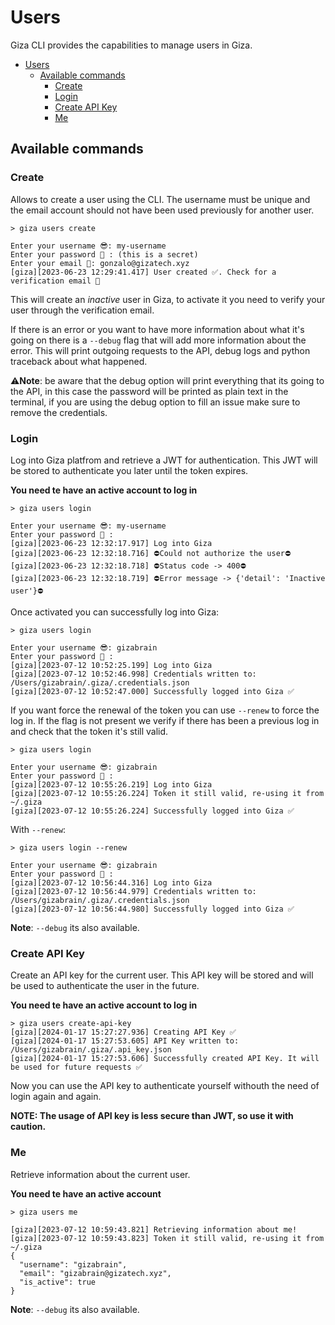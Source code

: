 # Users

Giza CLI provides the capabilities to manage users in Giza.

- [Users](#users)
  - [Available commands](#available-commands)
    - [Create](#create)
    - [Login](#login)
    - [Create API Key](#create-api-key)
    - [Me](#me)

## Available commands

### Create

Allows to create a user using the CLI. The username must be unique and the email account should not have been used previously for another user.

```console
> giza users create

Enter your username 😎: my-username
Enter your password 🥷 : (this is a secret)
Enter your email 📧: gonzalo@gizatech.xyz
[giza][2023-06-23 12:29:41.417] User created ✅. Check for a verification email 📧
```

This will create an *inactive* user in Giza, to activate it you need to verify your user through the verification email.

If there is an error or you want to have more information about what it's going on there is a `--debug` flag that will add more information about the error. This will print outgoing requests to the API, debug logs and python traceback about what happened.

⚠️**Note**: be aware that the debug option will print everything that its going to the API, in this case the password will be printed as plain text in the terminal, if you are using the debug option to fill an issue make sure to remove the credentials.

### Login

Log into Giza platfrom and retrieve a JWT for authentication. This JWT will be stored to authenticate you later until the token expires.

**You need te have an active account to log in**

```console
> giza users login

Enter your username 😎: my-username
Enter your password 🥷 :
[giza][2023-06-23 12:32:17.917] Log into Giza
[giza][2023-06-23 12:32:18.716] ⛔️Could not authorize the user⛔️
[giza][2023-06-23 12:32:18.718] ⛔️Status code -> 400⛔️
[giza][2023-06-23 12:32:18.719] ⛔️Error message -> {'detail': 'Inactive user'}⛔️
```

Once activated you can successfully log into Giza:

```console
> giza users login

Enter your username 😎: gizabrain
Enter your password 🥷 :
[giza][2023-07-12 10:52:25.199] Log into Giza
[giza][2023-07-12 10:52:46.998] Credentials written to: /Users/gizabrain/.giza/.credentials.json
[giza][2023-07-12 10:52:47.000] Successfully logged into Giza ✅
```

If you want force the renewal of the token you can use `--renew` to force the log in. If the flag is not present we verify if there has been a previous log in and check that the token it's still valid.

```console
> giza users login

Enter your username 😎: gizabrain
Enter your password 🥷 :
[giza][2023-07-12 10:55:26.219] Log into Giza
[giza][2023-07-12 10:55:26.224] Token it still valid, re-using it from ~/.giza
[giza][2023-07-12 10:55:26.224] Successfully logged into Giza ✅
```

With `--renew`:

```console
> giza users login --renew

Enter your username 😎: gizabrain
Enter your password 🥷 :
[giza][2023-07-12 10:56:44.316] Log into Giza
[giza][2023-07-12 10:56:44.979] Credentials written to: /Users/gizabrain/.giza/.credentials.json
[giza][2023-07-12 10:56:44.980] Successfully logged into Giza ✅
```

**Note**: `--debug` its also available.

### Create API Key

Create an API key for the current user. This API key will be stored and will be used to authenticate the user in the future.

**You need te have an active account to log in**

```console
> giza users create-api-key
[giza][2024-01-17 15:27:27.936] Creating API Key ✅ 
[giza][2024-01-17 15:27:53.605] API Key written to: /Users/gizabrain/.giza/.api_key.json
[giza][2024-01-17 15:27:53.606] Successfully created API Key. It will be used for future requests ✅ 
```

Now you can use the API key to authenticate yourself withouth the need of login again and again.

**NOTE: The usage of API key is less secure than JWT, so use it with caution.**

### Me

Retrieve information about the current user.

**You need te have an active account**

```console
> giza users me

[giza][2023-07-12 10:59:43.821] Retrieving information about me!
[giza][2023-07-12 10:59:43.823] Token it still valid, re-using it from ~/.giza
{
  "username": "gizabrain",
  "email": "gizabrain@gizatech.xyz",
  "is_active": true
}
```

**Note**: `--debug` its also available.
